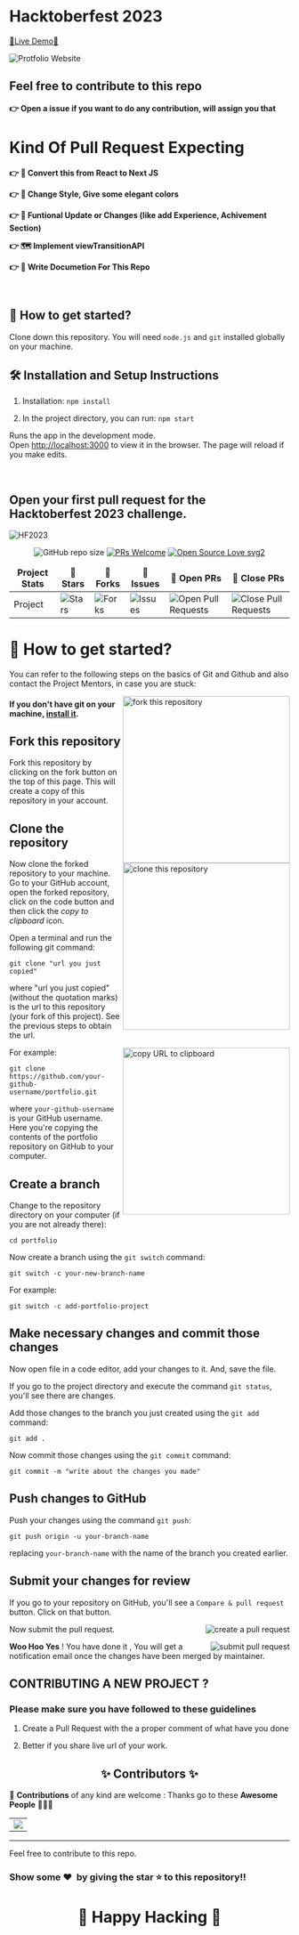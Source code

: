 #  Hacktoberfest 2023

[🔗Live Demo🔗](https://sajib.vercel.app/)

![Protfolio Website](https://i.ibb.co/N7xKjdQ/Screenshot-17.png)

## Feel free to contribute to this repo
**👉 Open a issue if you want to do any contribution, will assign you that**

# Kind Of Pull Request Expecting

**👉 📖 Convert this from React to Next JS**

**👉 🎨 Change Style, Give some elegant colors**

**👉 📱 Funtional Update or Changes (like add Experience, Achivement Section)**

**👉 🗺️ Implement viewTransitionAPI**

**👉 📖 Write Documetion For This Repo**

<br />

## 🚀 How to get started?

Clone down this repository. You will need `node.js` and `git` installed globally on your machine.

## 🛠 Installation and Setup Instructions

1. Installation: `npm install`

2. In the project directory, you can run: `npm start`

Runs the app in the development mode.\
Open [http://localhost:3000](http://localhost:3000) to view it in the browser. 
The page will reload if you make edits.

<br />

## Open your first pull request for the Hacktoberfest 2023 challenge. 

<img alt="HF2023" src="https://res.cloudinary.com/practicaldev/image/fetch/s--uoUhiI79--/c_imagga_scale,f_auto,fl_progressive,h_900,q_auto,w_1600/https://dev-to-uploads.s3.amazonaws.com/uploads/articles/k8rdfvlf17di6gd9qyh6.jpg">

<div align="center">

![GitHub repo size](https://img.shields.io/github/repo-size/19sajib/JS-Project-Vault?color=yellow)  [![PRs Welcome](https://img.shields.io/badge/PRs-welcome-brightgreen.svg?style=flat-square)](http://makeapullrequest.com) [![Open Source Love svg2](https://badges.frapsoft.com/os/v2/open-source.svg?v=103)](https://github.com/ellerbrock/open-source-badges/)
</div>

<table align="center">
    <thead align="center">
        <tr border: 1px;>
            <td><b>Project Stats</td>
            <td><b>🌟 Stars</b></td>
            <td><b>🍴 Forks</b></td>
            <td><b>🐛 Issues</b></td>
            <td><b>🔔 Open PRs</b></td>
            <td><b>🔕 Close PRs</b></td>
        </tr>
     </thead>
    <tbody>
         <tr>
            <td><a href="https://github.com/19sajib/JS-Project-Vault"></a>Project</td>
            <td><img alt="Stars" src="https://img.shields.io/github/stars/19sajib/JS-Project-Vault?style=flat&logo=github"/></td>
             <td><img alt="Forks" src="https://img.shields.io/github/forks/19sajib/JS-Project-Vault?style=flat&logo=github"/></td>
            <td><img alt="Issues" src="https://img.shields.io/github/issues/19sajib/JS-Project-Vault?style=flat&logo=github"/></td>
            <td><img alt="Open Pull Requests" src="https://img.shields.io/github/issues-pr/19sajib/JS-Project-Vault?style=flat&logo=github"/></td>
           <td><img alt="Close Pull Requests" src="https://img.shields.io/github/issues-pr-closed/19sajib/JS-Project-Vault?style=flat&color=critical&logo=github"/></td>
        </tr>
    </tbody>
</table>

# 🚀 How to get started?

You can refer to the following steps on the basics of Git and Github and also contact the Project Mentors, in case you are stuck:

<img align="right" width="300" src="https://firstcontributions.github.io/assets/Readme/fork.png" alt="fork this repository" />

#### If you don't have git on your machine, [install it](https://help.github.com/articles/set-up-git/).


## Fork this repository

Fork this repository by clicking on the fork button on the top of this page.
This will create a copy of this repository in your account.

## Clone the repository

<img align="right" width="300" src="https://firstcontributions.github.io/assets/Readme/clone.png" alt="clone this repository" />

Now clone the forked repository to your machine. Go to your GitHub account, open the forked repository, click on the code button and then click the _copy to clipboard_ icon.

Open a terminal and run the following git command:

```
git clone "url you just copied"
```

where "url you just copied" (without the quotation marks) is the url to this repository (your fork of this project). See the previous steps to obtain the url.

<img align="right" width="300" src="https://firstcontributions.github.io/assets/Readme/copy-to-clipboard.png" alt="copy URL to clipboard" />

For example:

```
git clone https://github.com/your-github-username/portfolio.git
```

where `your-github-username` is your GitHub username. Here you're copying the contents of the portfolio repository on GitHub to your computer.

## Create a branch

Change to the repository directory on your computer (if you are not already there):

```
cd portfolio
```

Now create a branch using the `git switch` command:

```
git switch -c your-new-branch-name
```

For example:

```
git switch -c add-portfolio-project
```

## Make necessary changes and commit those changes

Now open file in a code editor, add your changes to it. And, save the file.

If you go to the project directory and execute the command `git status`, you'll see there are changes.

Add those changes to the branch you just created using the `git add` command:

```
git add .
```

Now commit those changes using the `git commit` command:

```
git commit -m "write about the changes you made"
```

## Push changes to GitHub

Push your changes using the command `git push`:

```
git push origin -u your-branch-name
```

replacing `your-branch-name` with the name of the branch you created earlier.

## Submit your changes for review

If you go to your repository on GitHub, you'll see a `Compare & pull request` button. Click on that button.

<img style="float: right;" src="https://firstcontributions.github.io/assets/Readme/compare-and-pull.png" alt="create a pull request" />

Now submit the pull request.

<img style="float: right;" src="https://firstcontributions.github.io/assets/Readme/submit-pull-request.png" alt="submit pull request" />


**Woo Hoo Yes** ! You have done it , You will get a notification email once the changes have been merged by maintainer.

## CONTRIBUTING A NEW PROJECT ?

### Please make sure you have followed to these guidelines

1. Create a Pull Request with the a proper comment of what have you done

2. Better if you share live url of your work.

<h2 align=center> ✨ Contributors ✨ </h2>

 🚀 **Contributions** of any kind are welcome : Thanks go to these **Awesome People** 👨🏻‍💻

<table>
	<tr>
		 <td>
  		<a href="https://github.com/19sajib/portfolio/contributors">
  			<img src="https://contributors-img.web.app/image?repo=19sajib/portfolio" />
  		</a>
		</td>
	</tr>
</table>

<hr>

Feel free to contribute to this repo.

### Show some ❤️&nbsp; by giving the star :star: to this repository!!
<h1 align=center> 🧠 Happy Hacking 🧠 </h1>
